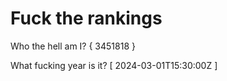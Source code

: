 # Fuck the rankings

Who the hell am I?
{ 3451818 }

What fucking year is it?
[ 2024-03-01T15:30:00Z ]

